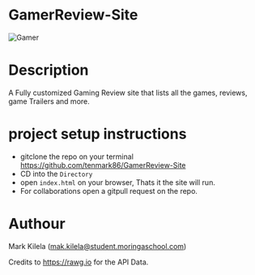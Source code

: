# GamerReview-Site

![Gamer](https://content.spiceworksstatic.com/service.community/p/post_images/0000310859/5b0f0fcf/attached_image/giphy_%2822%29.gif)

# Description
A Fully customized Gaming Review site that lists all the games, reviews, game Trailers and more.

# project setup instructions 

* gitclone the repo on your terminal https://github.com/tenmark86/GamerReview-Site
* CD into the ```Directory```
* open ```index.html``` on your browser, Thats it the site will run.
* For collaborations open a gitpull request on the repo. 


# Authour
Mark Kilela (mak.kilela@student.moringaschool.com)

Credits to https://rawg.io for the API Data.


